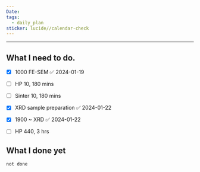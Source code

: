 ```yaml
---
Date: 
tags:
  - daily_plan
sticker: lucide//calendar-check
---
```

---
## What I need to do.

- [x] 1000 FE-SEM ✅ 2024-01-19
- [ ] HP 10, 180 mins
- [ ] Sinter 10, 180 mins
- [x] XRD sample preparation ✅ 2024-01-22
- [x] 1900 ~ XRD ✅ 2024-01-22
- [ ] HP 440, 3 hrs



## What I done yet
```tasks
not done
```
